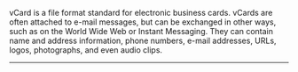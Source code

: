 <p class="lead">
  vCard is a file format standard for electronic business cards. vCards are often attached to e-mail messages, but can be exchanged in other ways, such as on the World Wide Web or Instant Messaging. They can contain name and address information, phone numbers, e-mail addresses, URLs, logos, photographs, and even audio clips.
</p>

<hr/>
